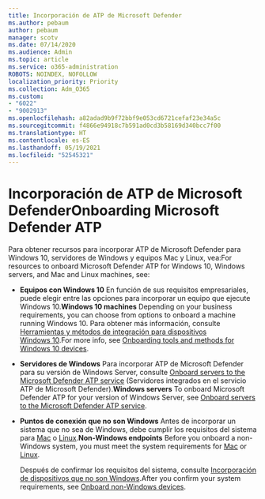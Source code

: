 ```yaml
---
title: Incorporación de ATP de Microsoft Defender
ms.author: pebaum
author: pebaum
manager: scotv
ms.date: 07/14/2020
ms.audience: Admin
ms.topic: article
ms.service: o365-administration
ROBOTS: NOINDEX, NOFOLLOW
localization_priority: Priority
ms.collection: Adm_O365
ms.custom:
- "6022"
- "9002913"
ms.openlocfilehash: a82adad9b9f72bbf9e053cd6721cefaf23e34a5c
ms.sourcegitcommit: f4866e94918c7b591ad0cd3b58169d340bcc7f00
ms.translationtype: HT
ms.contentlocale: es-ES
ms.lasthandoff: 05/19/2021
ms.locfileid: "52545321"
---
```

# <a name="onboarding-microsoft-defender-atp"></a><span data-ttu-id="9239a-102">Incorporación de ATP de Microsoft Defender</span><span class="sxs-lookup"><span data-stu-id="9239a-102">Onboarding Microsoft Defender ATP</span></span>

<span data-ttu-id="9239a-103">Para obtener recursos para incorporar ATP de Microsoft Defender para Windows 10, servidores de Windows y equipos Mac y Linux, vea:</span><span class="sxs-lookup"><span data-stu-id="9239a-103">For resources to onboard Microsoft Defender ATP for Windows 10, Windows servers, and Mac and Linux machines, see:</span></span> 

- <span data-ttu-id="9239a-104">**Equipos con Windows 10** En función de sus requisitos empresariales, puede elegir entre las opciones para incorporar un equipo que ejecute Windows 10.</span><span class="sxs-lookup"><span data-stu-id="9239a-104">**Windows 10 machines** Depending on your business requirements, you can choose from options to onboard a machine running Windows 10.</span></span> <span data-ttu-id="9239a-105">Para obtener más información, consulte [Herramientas y métodos de integración para dispositivos Windows 10](/windows/security/threat-protection/microsoft-defender-atp/configure-endpoints).</span><span class="sxs-lookup"><span data-stu-id="9239a-105">For more info, see [Onboarding tools and methods for Windows 10 devices](/windows/security/threat-protection/microsoft-defender-atp/configure-endpoints).</span></span> 

- <span data-ttu-id="9239a-106">**Servidores de Windows** Para incorporar ATP de Microsoft Defender para su versión de Windows Server, consulte [Onboard servers to the Microsoft Defender ATP service](/windows/security/threat-protection/microsoft-defender-atp/configure-server-endpoints) (Servidores integrados en el servicio ATP de Microsoft Defender).</span><span class="sxs-lookup"><span data-stu-id="9239a-106">**Windows servers** To onboard Microsoft Defender ATP for your version of Windows Server, see [Onboard servers to the Microsoft Defender ATP service](/windows/security/threat-protection/microsoft-defender-atp/configure-server-endpoints).</span></span>

- <span data-ttu-id="9239a-107">**Puntos de conexión que no son Windows** Antes de incorporar un sistema que no sea de Windows, debe cumplir los requisitos del sistema para [Mac](/windows/security/threat-protection/microsoft-defender-atp/microsoft-defender-atp-mac#system-requirements) o [Linux](/windows/security/threat-protection/microsoft-defender-atp/microsoft-defender-atp-linux#system-requirements).</span><span class="sxs-lookup"><span data-stu-id="9239a-107">**Non-Windows endpoints**  Before you onboard a non-Windows system, you must meet the system requirements for [Mac](/windows/security/threat-protection/microsoft-defender-atp/microsoft-defender-atp-mac#system-requirements) or [Linux](/windows/security/threat-protection/microsoft-defender-atp/microsoft-defender-atp-linux#system-requirements).</span></span>

    <span data-ttu-id="9239a-108">Después de confirmar los requisitos del sistema, consulte [Incorporación de dispositivos que no son Windows](/windows/security/threat-protection/microsoft-defender-atp/configure-endpoints-non-windows#onboarding-non-windows-machines).</span><span class="sxs-lookup"><span data-stu-id="9239a-108">After you confirm your system requirements, see [Onboard non-Windows devices](/windows/security/threat-protection/microsoft-defender-atp/configure-endpoints-non-windows#onboarding-non-windows-machines).</span></span>